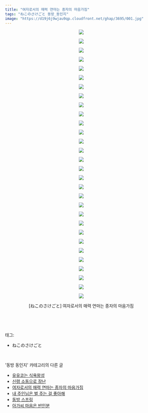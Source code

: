 ```yaml
---
title: "여자로서의 매력 연마는 종자의 마음가짐"
tags: "ねこのさけごと 동방_동인지"
image: "https://d19j6j9wjau9qp.cloudfront.net/ghap/3695/001.jpg"
---
```

<div class="article">
<p style="text-align: center; clear: none; float: none;"><img src="{{ site.imgserver8 }}/ghap/3695/001.jpg"/></p>
<p style="text-align: center; clear: none; float: none;"><img src="{{ site.imgserver8 }}/ghap/3695/002.jpg"/></p>
<p style="text-align: center; clear: none; float: none;"><img src="{{ site.imgserver8 }}/ghap/3695/003.jpg"/></p>
<p style="text-align: center; clear: none; float: none;"><img src="{{ site.imgserver8 }}/ghap/3695/004.jpg"/></p>
<p style="text-align: center; clear: none; float: none;"><img src="{{ site.imgserver8 }}/ghap/3695/005.jpg"/></p>
<p style="text-align: center; clear: none; float: none;"><img src="{{ site.imgserver8 }}/ghap/3695/006.jpg"/></p>
<p style="text-align: center; clear: none; float: none;"><img src="{{ site.imgserver8 }}/ghap/3695/007.jpg"/></p>
<p style="text-align: center; clear: none; float: none;"><img src="{{ site.imgserver8 }}/ghap/3695/008.jpg"/></p>
<p style="text-align: center; clear: none; float: none;"><img src="{{ site.imgserver8 }}/ghap/3695/009.jpg"/></p>
<p style="text-align: center; clear: none; float: none;"><img src="{{ site.imgserver8 }}/ghap/3695/010.jpg"/></p>
<p style="text-align: center; clear: none; float: none;"><img src="{{ site.imgserver8 }}/ghap/3695/011.jpg"/></p>
<p style="text-align: center; clear: none; float: none;"><img src="{{ site.imgserver8 }}/ghap/3695/012.jpg"/></p>
<p style="text-align: center; clear: none; float: none;"><img src="{{ site.imgserver8 }}/ghap/3695/013.jpg"/></p>
<p style="text-align: center; clear: none; float: none;"><img src="{{ site.imgserver8 }}/ghap/3695/014.jpg"/></p>
<p style="text-align: center; clear: none; float: none;"><img src="{{ site.imgserver8 }}/ghap/3695/015.jpg"/></p>
<p style="text-align: center; clear: none; float: none;"><img src="{{ site.imgserver8 }}/ghap/3695/016.jpg"/></p>
<p style="text-align: center; clear: none; float: none;"><img src="{{ site.imgserver8 }}/ghap/3695/017.jpg"/></p>
<p style="text-align: center; clear: none; float: none;"><img src="{{ site.imgserver8 }}/ghap/3695/018.jpg"/></p>
<p style="text-align: center; clear: none; float: none;"><img src="{{ site.imgserver8 }}/ghap/3695/019.jpg"/></p>
<p style="text-align: center; clear: none; float: none;"><img src="{{ site.imgserver8 }}/ghap/3695/020.jpg"/></p>
<p style="text-align: center; clear: none; float: none;"><img src="{{ site.imgserver8 }}/ghap/3695/021.jpg"/></p>
<p style="text-align: center; clear: none; float: none;"><img src="{{ site.imgserver8 }}/ghap/3695/022.jpg"/></p>
<p style="text-align: center; clear: none; float: none;"><img src="{{ site.imgserver8 }}/ghap/3695/023.jpg"/></p>
<p style="text-align: center; clear: none; float: none;"><img src="{{ site.imgserver8 }}/ghap/3695/024.jpg"/></p>
<p style="text-align: center; clear: none; float: none;"><img src="{{ site.imgserver8 }}/ghap/3695/025.jpg"/></p>
<p style="text-align: center; clear: none; float: none;"><img src="{{ site.imgserver8 }}/ghap/3695/026.jpg"/></p>
<p style="text-align: center; clear: none; float: none;"><img src="{{ site.imgserver8 }}/ghap/3695/027.jpg"/></p>
<p style="text-align: center; clear: none; float: none;"><img src="{{ site.imgserver8 }}/ghap/3695/028.jpg"/></p>
<p style="text-align: center; clear: none; float: none;"><img src="{{ site.imgserver8 }}/ghap/3695/029.jpg"/></p>
<p style="text-align: center; clear: none; float: none;"><img src="{{ site.imgserver8 }}/ghap/3695/030.jpg"/></p>
<p style="text-align: center; clear: none; float: none;">[ねこのさけごと] 여자로서의 매력 연마는 종자의 마음가짐</p>
<p><br/></p>
</div><br/>
<div class="tagTrail">
<p>태그: </p>
<ul>
<li>ねこのさけごと</li>
</ul>
</div><br/>
<div class="another">
<p>'동방 동인지' 카테고리의 다른 글</p>
<ul>
<li><a href="/ghap_3697">유유코는 식욕왕성</a></li>
<li><a href="/ghap_3696">신령 소동으로 장난</a></li>
<li><a href="/ghap_3695">여자로서의 매력 연마는 종자의 마음가짐</a></li>
<li><a href="/ghap_3694">내 주인님은 벌 주는 걸 좋아해</a></li>
<li><a href="/ghap_3693">동방 스프링</a></li>
<li><a href="/ghap_3692">아가씨 마음은 반인분</a></li>
</ul>
</div><br/>
<div class="cb_module cb_fluid">
<div class="cb_wrt cb_profile">
</div><!-- commentList close -->
</div><br/>
